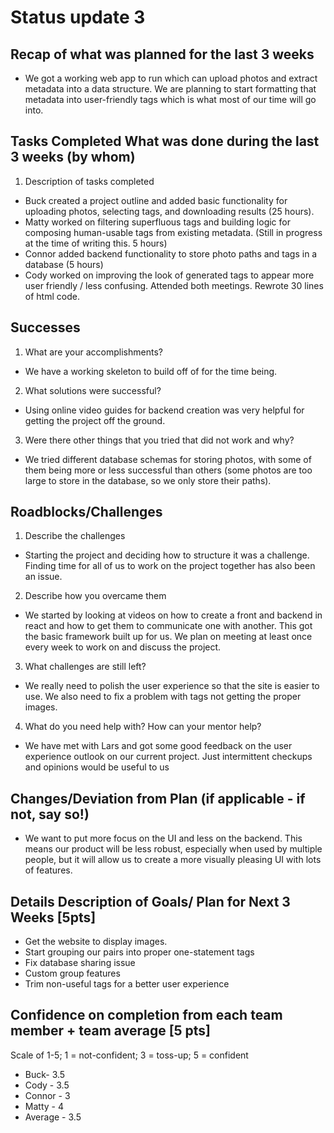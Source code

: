 # Status update 3

## Recap of what was planned for the last 3 weeks 
- We got a working web app to run which can upload photos and extract metadata into a data structure. We are planning to start formatting that metadata into user-friendly tags which is what most of our time will go into.
## Tasks Completed What was done during the last 3 weeks (by whom) 
1. Description of tasks completed
- Buck created a project outline and added basic functionality for uploading photos, selecting tags, and downloading results (25 hours).
- Matty worked on filtering superfluous tags and building logic for composing human-usable tags from existing metadata. (Still in progress at the time of writing this. 5 hours)
- Connor added backend functionality to store photo paths and tags in a database (5 hours)
- Cody worked on improving the look of generated tags to appear more user friendly / less confusing. Attended both meetings. Rewrote 30 lines of html code.
## Successes
1. What are your accomplishments?
- We have a working skeleton to build off of for the time being.
2. What solutions were successful?
- Using online video guides for backend creation was very helpful for getting the project off the ground.
3. Were there other things that you tried that did not work and why?
- We tried different database schemas for storing photos, with some of them being more or less successful than others (some photos are too large to store in the database, so we only store their paths). 
## Roadblocks/Challenges
1. Describe the challenges
- Starting the project and deciding how to structure it was a challenge. Finding time for all of us to work on the project together has also been an issue.
2. Describe how you overcame them
- We started by looking at videos on how to create a front and backend in react and how to get them to communicate one with another. This got the basic framework built up for us. We plan on meeting at least once every week to work on and discuss the project.
3. What challenges are still left?
- We really need to polish the user experience so that the site is easier to use. We also need to fix a problem with tags not getting the proper images. 
4. What do you need help with? How can your mentor help?
- We have met with Lars and got some good feedback on the user experience outlook on our current project. Just intermittent checkups and opinions would be useful to us
## Changes/Deviation from Plan ​(if applicable - if not, say so!)
- We want to put more focus on the UI and less on the backend. This means our product will be less robust, especially when used by multiple people, but it will allow us to create a more visually pleasing UI with lots of features.
## Details Description of Goals/ Plan for ​Next 3 Weeks [5pts]
- Get the website to display images. 
- Start grouping our pairs into proper one-statement tags
- Fix database sharing issue
- Custom group features
- Trim non-useful tags for a better user experience
## Confidence on completion from each team member + team average [5 pts]
Scale of 1-5; 1 = not-confident; 3 = toss-up; 5 = confident
- Buck- 3.5
- Cody - 3.5
- Connor - 3
- Matty - 4
- Average - 3.5
